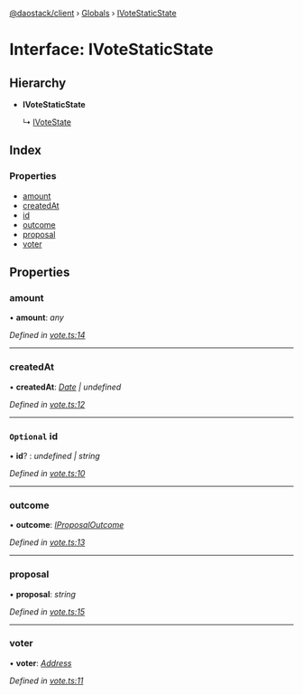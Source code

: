 [@daostack/client](../README.md) › [Globals](../globals.md) › [IVoteStaticState](ivotestaticstate.md)

# Interface: IVoteStaticState

## Hierarchy

* **IVoteStaticState**

  ↳ [IVoteState](ivotestate.md)

## Index

### Properties

* [amount](ivotestaticstate.md#amount)
* [createdAt](ivotestaticstate.md#createdat)
* [id](ivotestaticstate.md#optional-id)
* [outcome](ivotestaticstate.md#outcome)
* [proposal](ivotestaticstate.md#proposal)
* [voter](ivotestaticstate.md#voter)

## Properties

###  amount

• **amount**: *any*

*Defined in [vote.ts:14](https://github.com/daostack/client/blob/3edf873/src/vote.ts#L14)*

___

###  createdAt

• **createdAt**: *[Date](../globals.md#date) | undefined*

*Defined in [vote.ts:12](https://github.com/daostack/client/blob/3edf873/src/vote.ts#L12)*

___

### `Optional` id

• **id**? : *undefined | string*

*Defined in [vote.ts:10](https://github.com/daostack/client/blob/3edf873/src/vote.ts#L10)*

___

###  outcome

• **outcome**: *[IProposalOutcome](../enums/iproposaloutcome.md)*

*Defined in [vote.ts:13](https://github.com/daostack/client/blob/3edf873/src/vote.ts#L13)*

___

###  proposal

• **proposal**: *string*

*Defined in [vote.ts:15](https://github.com/daostack/client/blob/3edf873/src/vote.ts#L15)*

___

###  voter

• **voter**: *[Address](../globals.md#address)*

*Defined in [vote.ts:11](https://github.com/daostack/client/blob/3edf873/src/vote.ts#L11)*
